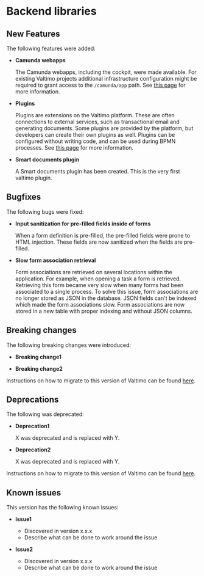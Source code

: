 # Backend libraries

## New Features

The following features were added:

* **Camunda webapps**

  The Camunda webapps, including the cockpit, were made available. For existing Valtimo projects additional
  infrastructure configuration might be required to grant access to the `/camunda/app` path. See
  [this page](/valtimo-implementation/modules/camunda-webapps.md) for more information.

* **Plugins**

  Plugins are extensions on the Valtimo platform. These are often connections to external
  services, such as transactional email and generating documents. Some plugins are provided
  by the platform, but developers can create their own plugins as well. Plugins can be
  configured without writing code, and can be used during BPMN processes. See
  [this page](/introduction/modules/plugin-introduction.md) for more information.

* **Smart documents plugin**

  A Smart documents plugin has been created. This is the very first valtimo plugin.

## Bugfixes

The following bugs were fixed:

* **Input sanitization for pre-filled fields inside of forms**

  When a form definition is pre-filled, the pre-filled fields were prone to HTML injection. These fields are now
  sanitized when the fields are pre-filled.

* **Slow form association retrieval**

  Form associations are retrieved on several locations within the application. For example, when opening a task a form
  is retrieved. Retrieving this form became very slow when many forms had been associated to a single process. To solve
  this issue, form associations are no longer stored as JSON in the database. JSON fields can't be indexed which made
  the form associations slow. Form associations are now stored in a new table with proper indexing and without JSON
  columns.

## Breaking changes

The following breaking changes were introduced:

* **Breaking change1**

* **Breaking change2**

Instructions on how to migrate to this version of Valtimo can be found [here](migration.md).

## Deprecations

The following was deprecated:

* **Deprecation1**

  X was deprecated and is replaced with Y.

* **Deprecation2**

  X was deprecated and is replaced with Y.

Instructions on how to migrate to this version of Valtimo can be found [here](migration.md).

## Known issues

This version has the following known issues:

* **Issue1**
    * Discovered in version x.x.x
    * Describe what can be done to work around the issue

* **Issue2**
    * Discovered in version x.x.x
    * Describe what can be done to work around the issue

